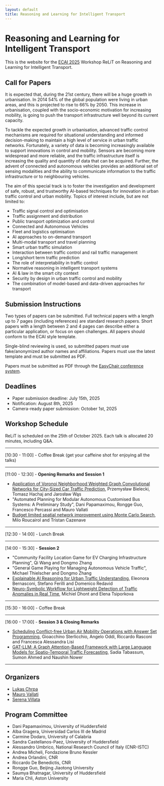 ```yaml
---
layout: default
title: Reasoning and Learning for Intelligent Transport
---
```


# Reasoning and Learning for Intelligent Transport

This is the website for the [ECAI 2025](https://ecai2025.org/) Workshop ReLiT on Reasoning and Learning for Intelligent Transport.


## Call for Papers
It is expected that, during the 21st century, there will be a huge growth in urbanisation. In 2014 54% of the global population were living in urban areas, and this is projected to rise to 66% by 2050. This increase in urbanisation, coupled with the socio-economic motivation for increasing mobility, is going to push the transport infrastructure well beyond its current capacity. 

To tackle the expected growth in urbanisation, advanced traffic control mechanisms are required for situational understanding and informed decision-making to maintain a high level of service in urban traffic networks. Fortunately, a variety of data is becoming increasingly available to support innovations in control and mobility. Sensors are becoming more widespread and more reliable, and the traffic infrastructure itself is increasing the quality and quantity of data that can be acquired. Further, the advent of connected and autonomous vehicles provides an additional set of sensing modalities and the ability to communicate information to the traffic infrastructure or to neighbouring vehicles.

The aim of this special track is to foster the investigation and development of safe, robust, and trustworthy AI-based techniques for innovation in urban traffic control and urban mobility. Topics of interest include, but are not limited to:
*	Traffic signal control and optimisation
*	Traffic assignment and distribution
*	Public transport optimization and control
*	Connected and Autonomous Vehicles
*	Fleet and logistics optimisation
*	AI approaches to on-demand transport 
*	Multi-modal transport and travel planning
*	Smart urban traffic simulation
*	Interaction between traffic control and rail traffic management
*	Long/short term traffic prediction
*	The role of interpretability in traffic control
*	Normative reasoning in intelligent transport systems
*	AI & law in the smart city context
*	Security by design in urban traffic control and mobility
*	The combination of model-based and data-driven approaches for transport

## Submission Instructions
Two types of papers can be submitted. Full technical papers with a length up to 7 pages (including references) are standard research papers. Short papers with a length between 2 and 4 pages can describe either a particular application, or focus on open challenges. All papers should conform to the ECAI style template.

Single-blind reviewing is used, so submitted papers must use fake/anonymized author names and affiliations. Papers must use the latest template and must be submitted as PDF.

Papers must be submitted as PDF through the [EasyChair conference system](https://easychair.org/conferences/?conf=relit2025).

## Deadlines
* Paper submission deadline: July 15th, 2025 
* Notification: August 8th, 2025
* Camera-ready paper submission: October 1st, 2025

## Workshop Schedule

ReLiT is scheduled on the 25th of October 2025. Each talk is allocated 20 minutes, including Q&A.

---
[10:30 - 11:00] - Coffee Break (get your caffeine shot for enjoying all the talks)

---
[11:00 - 12:30] - **Opening Remarks and Session 1**
- [Application of Voronoi Neighborhood Weighted Graph Convolutional Networks for City-Sized Car Traffic Prediction](./ReLiT_2025_paper_2.pdf),	Przemysław Bielecki, Tomasz Hachaj and Jarosław Wąs
- "Automated Planning for Modular Autonomous Customised Bus Systems: A Preliminary Study", Dani Papamaximou, Rongge Guo, Francesco Percassi and Mauro Vallati
- [Budget limited spatial network improvement using Monte Carlo Search](./ReLiT_2025_paper_6.pdf),	Milo Roucairol and Tristan Cazenave

---
[12:30 - 14:00] - Lunch Break

---
[14:00 - 15:30] - **Session 2**
- "Community Facility Location Game for EV Charging Infrastructure Planning",	Qi Wang and Dongmo Zhang
- "General Game Playing for Managing Autonomous Vehicle Traffic",	Michael Thielscher and Dongmo Zhang
- [Explainable AI Reasoning for Urban Traffic Understanding](./ReLiT_2025_paper_10.pdf),	Eleonora Bernasconi, Stefano Ferilli and Domenico Redavid
- [Neuro-Symbolic Workflow for Lightweight Detection of Traffic Anomalies in Real Time](./ReLiT_2025_paper_11.pdf),	Michiel Dhont and Elena Tsiporkova

---
[15:30 - 16:00] - Coffee Break

---
[16:00 - 17:00] - **Session 3 & Closing Remarks**
- [Scheduling Conflict-free Urban Air Mobility Operations with Answer Set Programming](./ReLiT_2025_paper_12.pdf), Gioacchino Sterlicchio, Angelo Oddi, Riccardo Rasconi and
Francesca Alessandra Lisi
- [GAT-LLM: A Graph Attention-Based Framework with Large Language Models for Spatio-Temporal Traffic Forecasting](./ReLiT_2025_paper_14.pdf),	Sadia Tabassum, Sumon Ahmed and Naushin Nower

---
## Organizers
 - [Lukas Chrpa](https://sites.google.com/view/lukaschrpa/home)
 - [Mauro Vallati](https://www.mvallati.net/)
 - [Serena Villata](https://webusers.i3s.unice.fr/~villata/Home.html)

## Program Committee
- Dani Papamaximou, University of Huddersfield
- Alba Gragera, Universidad Carlos III de Madrid
- Carmine Dodaro, University of Calabria
- Sandra Castellanos-Paez, University of Huddersfield
- Alessandro Umbrico, National Research Council of Italy (CNR-ISTC)
- Andrea Micheli, Fondazione Bruno Kessler
- Andrea Orlandini, CNR
- Riccardo De Benedictis, CNR
- Rongge Guo, Beijing Jiaotong University
- Saumya Bhatnagar, University of Huddersfield
- Maria Chli, Aston University
